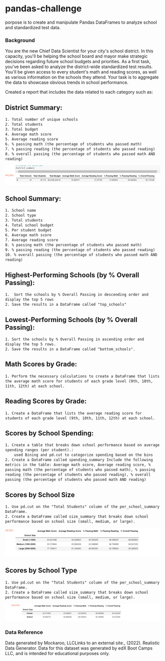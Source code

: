 # pandas-challenge
porpose is to create and manipulate Pandas DataFrames to analyze school and standardized test data.

### Background
You are the new Chief Data Scientist for your city's school district. In this capacity, you'll be helping the school board and mayor make strategic decisions regarding future school budgets and priorities.
As a first task, you've been asked to analyze the district-wide standardized test results. You'll be given access to every student's math and reading scores, as well as various information on the schools they attend. Your task is to aggregate the data to showcase obvious trends in school performance.

Created a report that includes the data related to each category such as:
 ## District Summary:
    1. Total number of unique schools
    2. Total students
    3. Total budget
    4. Average math score
    5. Average reading score
    6. % passing math (the percentage of students who passed math)
    7. % passing reading (the percentage of students who passed reading)
    8. % overall passing (the percentage of students who passed math AND reading)
![alt text](/Images/districtSummary.png)
 ## School Summary:
    1. School name
    2. School type
    3. Total students
    4. Total school budget
    5. Per student budget
    6. Average math score
    7. Average reading score
    8. % passing math (the percentage of students who passed math)
    9. % passing reading (the percentage of students who passed reading)
    10. % overall passing (the percentage of students who passed math AND reading)
 ## Highest-Performing Schools (by % Overall Passing):
    1.  Sort the schools by % Overall Passing in descending order and display the top 5 rows
    2. Save the results in a DataFrame called "top_schools"
 ## Lowest-Performing Schools (by % Overall Passing):
    1. Sort the schools by % Overall Passing in ascending order and display the top 5 rows.
    2. Save the results in a DataFrame called "bottom_schools".
 ## Math Scores by Grade:
    1. Perform the necessary calculations to create a DataFrame that lists the average math score for students of each grade level (9th, 10th, 11th, 12th) at each school.
 ## Reading Scores by Grade:
    1. Create a DataFrame that lists the average reading score for students of each grade level (9th, 10th, 11th, 12th) at each school.
 ## Scores by School Spending:
    1. Create a table that breaks down school performance based on average spending ranges (per student).:
        used Bining and pd.cut to categorize spending based on the bins
    2. Create a DataFrame called spending_summary Include the following metrics in the table: Average math score, Average reading score, % passing math (the percentage of students who passed math), % passing reading (the percentage of students who passed reading), % overall passing (the percentage of students who passed math AND reading)
 ## Scores by School Size
    1. Use pd.cut on the "Total Students" column of the per_school_summary DataFrame.
    2. Create a DataFrame called size_summary that breaks down school performance based on school size (small, medium, or large).
![alt text](/Images/scoreBySize.png)
 ## Scores by School Type
    1. Use pd.cut on the "Total Students" column of the per_school_summary DataFrame.
    2. Create a DataFrame called size_summary that breaks down school performance based on school size (small, medium, or large).

![alt text](/Images/scoresByType.png)

### Data Reference
Data generated by Mockaroo, LLCLinks to an external site., (2022). Realistic Data Generator. Data for this dataset was generated by edX Boot Camps LLC, and is intended for educational purposes only.